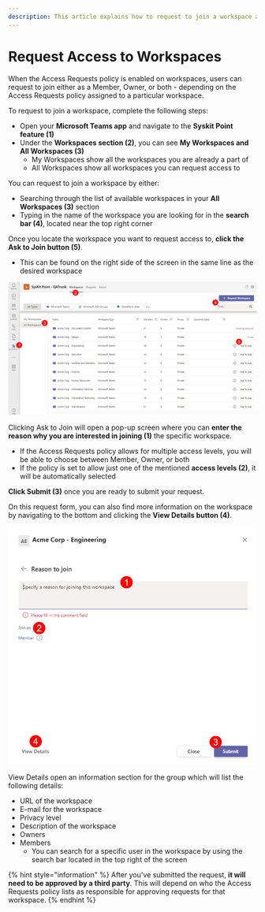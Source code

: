 ```yaml
---
description: This article explains how to request to join a workspace after an Access Requests policy is applied. 
---
```


#  Request Access to Workspaces

When the Access Requests policy is enabled on workspaces, users can request to join either as a Member, Owner, or both - depending on the Access Requests policy assigned to a particular workspace. 

To request to join a workspace, complete the following steps:

 * Open your **Microsoft Teams app** and navigate to the **Syskit Point feature (1)**
 * Under the **Workspaces section (2)**, you can see **My Workspaces and All Workspaces (3)** 
    * My Workspaces show all the workspaces you are already a part of
    * All Workspaces show all workspaces you can request access to

You can request to join a workspace by either:
  * Searching through the list of available workspaces in your **All Workspaces (3)** section
  * Typing in the name of the workspace you are looking for in the **search bar (4)**, located near the top right corner

Once you locate the workspace you want to request access to, **click the Ask to Join button (5)**.
  * This can be found on the right side of the screen in the same line as the desired workspace 

![Request Workspace Access](../.gitbook/assets/request-workspace-access_first-screen.png)

Clicking Ask to Join will open a pop-up screen where you can **enter the reason why you are interested in joining (1)** the specific workspace. 
  * If the Access Requests policy allows for multiple access levels, you will be able to choose between Member, Owner, or both
  * If  the policy is set to allow just one of the mentioned **access levels (2)**, it will be automatically selected

**Click Submit (3)** once you are ready to submit your request.

On this request form, you can also find more information on the workspace by navigating to the bottom and clicking the **View Details button (4)**.

![Request Workspace Access - Ask to Join](../.gitbook/assets/request-workspace-access_second-screen.png)

View Details open an information section for the group which will list the following details:
  * URL of the workspace
  * E-mail for the workspace
  * Privacy level
  * Description of the workspace
  * Owners
  * Members
    * You can search for a specific user in the workspace by using the search bar located in the top right of the screen

{% hint style="information" %}
After you've submitted the request, **it will need to be approved by a third party**. This will depend on who the Access Requests policy lists as responsible for approving requests for that workspace.
{% endhint %}